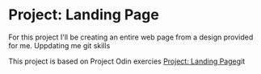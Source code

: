 # Project: Landing Page

For this project I'll be creating an entire web page from a design provided for me. Uppdating me git skills

This project is based on Project Odin exercies <a href="https://www.theodinproject.com/lessons/foundations-landing-page"> Project: Landing Page</a>git